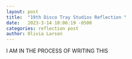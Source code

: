 ```yaml
---
layout: post
title:  "19th Disco Tray Studios Reflection "
date:   2023-3-14 10:06:19 -0500
categories: reflection post
author: Olivia Larson
---
```


I AM IN THE PROCESS OF WRITING THIS 